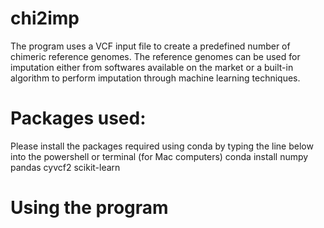 # chi2imp
The program uses a VCF input file to create a predefined number of chimeric reference genomes. The reference genomes can be used for imputation either from softwares available on the market or a built-in algorithm to perform imputation through machine learning techniques.

# Packages used:
Please install the packages required using conda by typing the line below into the powershell or terminal (for Mac computers)
conda install numpy pandas cyvcf2 scikit-learn

# Using the program
